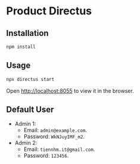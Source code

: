 # Product Directus

## Installation

```bash
npm install
```

## Usage

```bash
npx directus start
```

Open [http://localhost:8055](http://localhost:8055) to view it in the browser.

## Default User
- Admin 1:
  + Email: `admin@example.com`.
  + Password: `WkNJuyIMF_m2`.
- Admin 2:
  + Email: `tiennhm.it@gmail.com`.
  + Password: `123456`.